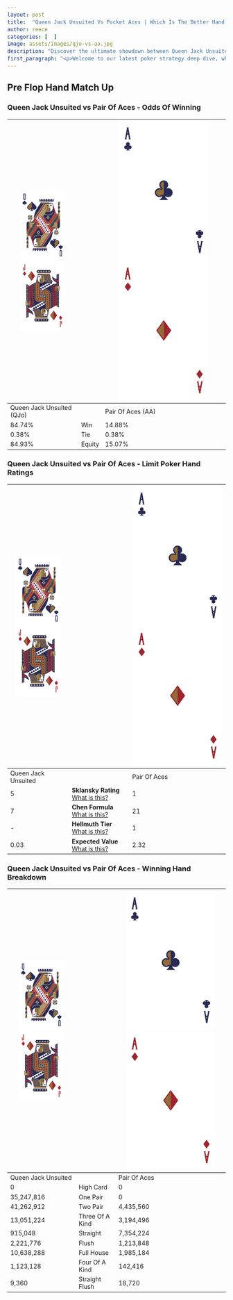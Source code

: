 ```yaml
---
layout: post
title:  "Queen Jack Unsuited Vs Pocket Aces | Which Is The Better Hand In Poker? A Complete Guide"
author: reece
categories: [  ]
image: assets/images/qjo-vs-aa.jpg
description: "Discover the ultimate showdown between Queen Jack Unsuited and Pair Of Aces in poker! Uncover the odds, strategies, and scenarios where one hand triumphs over the other. Get ready to up your poker game with this thrilling analysis."
first_paragraph: "<p>Welcome to our latest poker strategy deep dive, where we're pitting two distinct hands against each other in a high-stakes showdown: Queen Jack Unsuited vs Pair Of Aces.</p><p>In the dynamic world of poker, every decision counts, and knowing which hand holds the upper hand is key to your success at the table.</p><p>In this article, we'll dissect these two hands, explore the scenarios where one dominates the other, and equip you with the knowledge to make strategic choices that can tip the odds in your favor.</p><p>Get ready to unravel the intriguing dynamics of these poker hands and elevate your game to new heights.</p>"
---
```




[comment]: # (sp0)

## Pre Flop Hand Match Up

<div class="table hand-ratings" markdown="1"> 



### Queen Jack Unsuited vs Pair Of Aces - Odds Of Winning


    
| ![image info](assets/images/hand1/Q.png) ![image info](assets/images/hand1/Jo.png) |  | ![image info](assets/images/hand2/A.png) ![image info](assets/images/hand2/Ao.png) |
| -------- | -------- | -------- |
| Queen Jack Unsuited (QJo) |  | Pair Of Aces (AA) |
| 84.74% | Win | 14.88% |
| 0.38% | Tie | 0.38% |
| 84.93% | Equity | 15.07% |




[comment]: # (sp1)



### Queen Jack Unsuited vs Pair Of Aces - Limit Poker Hand Ratings


    
| ![image info](assets/images/hand1/Q.png) ![image info](assets/images/hand1/Jo.png) |  | ![image info](assets/images/hand2/A.png) ![image info](assets/images/hand2/Ao.png) |
| -------- | -------- | -------- |
| Queen Jack Unsuited |  | Pair Of Aces |
| 5 | **Sklansky Rating** [What is this?](/sklansky-rating-explained) | 1 |
| 7 | **Chen Formula** [What is this?](/chen-formula-explained) | 21 |
| - | **Hellmuth Tier** [What is this?](/Hellmuth-tier-explained) | 1 |
| 0.03 | **Expected Value** [What is this?](/expected-value-explained) | 2.32 |




[comment]: # (sp2)



### Queen Jack Unsuited vs Pair Of Aces - Winning Hand Breakdown


    
| ![image info](assets/images/hand1/Q.png) ![image info](assets/images/hand1/Jo.png) |  | ![image info](assets/images/hand2/A.png) ![image info](assets/images/hand2/Ao.png) |
| -------- | -------- | -------- |
| Queen Jack Unsuited |  | Pair Of Aces |
| 0 | High Card | 0 |
| 35,247,816 | One Pair | 0 |
| 41,262,912 | Two Pair | 4,435,560 |
| 13,051,224 | Three Of A Kind | 3,194,496 |
| 915,048 | Straight | 7,354,224 |
| 2,221,776 | Flush | 1,213,848 |
| 10,638,288 | Full House | 1,985,184 |
| 1,123,128 | Four Of A Kind | 142,416 |
| 9,360 | Straight Flush | 18,720 |




[comment]: # (sp3)



</div>

[comment]: # (sp4)



[comment]: # (sp5)

